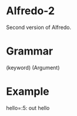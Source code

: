 # Alfredo-2
Second version of Alfredo.
# Grammar
(keyword) (Argument)
# Example
hello=:5:
out hello

